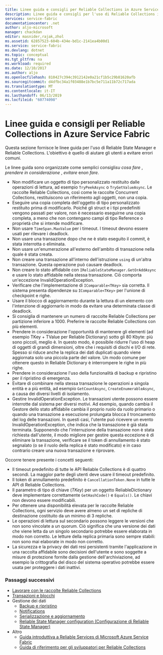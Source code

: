 ```yaml
---
title: Linee guida e consigli per Reliable Collections in Azure Service Fabric | Microsoft Docs
description: Linee guida e consigli per l'uso di Reliable Collections in Service Fabric
services: service-fabric
documentationcenter: .net
author: aljo-microsoft
manager: chackdan
editor: masnider,rajak,zhol
ms.assetid: 62857523-604b-434e-bd1c-2141ea4b00d1
ms.service: service-fabric
ms.devlang: dotnet
ms.topic: conceptual
ms.tgt_pltfrm: na
ms.workload: required
ms.date: 12/10/2017
ms.author: aljo
ms.openlocfilehash: 810427c394c3912142e0a21cf1b5c29b81620afb
ms.sourcegitcommit: d4dfbc34a1f03488e1b7bc5e711a11b72c717ada
ms.translationtype: MT
ms.contentlocale: it-IT
ms.lasthandoff: 06/13/2019
ms.locfileid: "60774098"
---
```

# <a name="guidelines-and-recommendations-for-reliable-collections-in-azure-service-fabric"></a>Linee guida e consigli per Reliable Collections in Azure Service Fabric
Questa sezione fornisce le linee guida per l'uso di Reliable State Manager e Reliable Collections. L'obiettivo è quello di aiutare gli utenti a evitare errori comuni.

Le linee guida sono organizzate come semplici consigli*su cosa fare* , *prendere in considerazione* , *evitare* e*non fare*.

* Non modificare un oggetto di tipo personalizzato restituito dalle operazioni di lettura, ad esempio `TryPeekAsync` o `TryGetValueAsync`. Le raccolte Reliable Collections, così come le raccolte Concurrent Collections, restituiscono un riferimento agli oggetti, non una copia.
* Eseguire una copia completa dell'oggetto di tipo personalizzato restituito prima di modificarlo. Poiché gli struct e i tipi predefiniti vengono passati per valore, non è necessario eseguirne una copia completa, a meno che non contengano campi di tipo Reference o proprietà che si intende modificare.
* Non usare `TimeSpan.MaxValue` per i timeout. I timeout devono essere usati per rilevare i deadlock.
* Non usare una transazione dopo che ne è stato eseguito il commit, è stata interrotta o eliminata.
* Non usare un'enumerazione all'esterno dell'ambito di transazione nella quale è stata creata.
* Non creare una transazione all'interno dell'istruzione `using` di un'altra transazione. Questa operazione può causare deadlock.
* Non creare lo stato affidabile con `IReliableStateManager.GetOrAddAsync` e usare lo stato affidabile nella stessa transazione. Ciò comporta un'eccezione InvalidOperationException.
* Verificare che l'implementazione di `IComparable<TKey>` sia corretta. Il sistema presenta dipendenze su `IComparable<TKey>` per l'unione di checkpoint e righe.
* Usare il blocco di aggiornamento durante la lettura di un elemento con l'intenzione di aggiornarlo in modo da evitare una determinata classe di deadlock.
* Si consiglia di mantenere un numero di raccolte Reliable Collections per partizione inferiore a 1000. Preferire le raccolte Reliable Collections con più elementi.
* Prendere in considerazione l'opportunità di mantenere gli elementi (ad esempio TKey + TValue per Reliable Dictionary) sotto gli 80 Kbyte: più sono piccoli, meglio è. In questo modo, è possibile ridurre l'uso di heap di oggetti di grandi dimensioni, oltre che i requisiti di dischi e I/O di rete. Spesso si riduce anche la replica dei dati duplicati quando viene aggiornata solo una piccola parte del valore. Un modo comune per ottenere questo in Reliable Dictionary è interrompere le righe in più righe.
* Prendere in considerazione l'uso della funzionalità di backup e ripristino per il ripristino di emergenza.
* Evitare di combinare nella stessa transazione le operazioni a singola entità e a più entità, ad esempio `GetCountAsync`, `CreateEnumerableAsync`, a causa dei diversi livelli di isolamento.
* Gestire InvalidOperationException. Le transazioni utente possono essere interrotte dal sistema per diversi motivi. Ad esempio, quando cambia il Gestore dello stato affidabile cambia il proprio ruolo da ruolo primario o quando una transazione a esecuzione prolungata blocca il troncamento del log delle transazioni. In questi casi, l'utente può ricevere un evento InvalidOperationException, che indica che la transazione è già stata terminata. Supponendo che l'interruzione della transazione non è stata richiesta dall'utente, il modo migliore per gestire questa eccezione è di eliminare la transazione, verificare se il token di annullamento è stato segnalato (o se il ruolo della replica è stato modificato) e in caso contrario creare una nuova transazione e riprovare.  

Occorre tenere presente i concetti seguenti:

* Il timeout predefinito di tutte le API Reliable Collections è di quattro secondi. La maggior parte degli utenti deve usare il timeout predefinito.
* Il token di annullamento predefinito è `CancellationToken.None` in tutte le API di Reliable Collections.
* Il parametro di tipo di chiave (*TKey*) per un oggetto ReliableDictionary deve implementare correttamente `GetHashCode()` e `Equals()`. Le chiavi non devono essere modificabili.
* Per ottenere una disponibilità elevata per le raccolte Reliable Collections, ogni servizio deve avere almeno un set di repliche di destinazione costituito da un minimo di 3 repliche.
* Le operazioni di lettura sul secondario possono leggere le versioni che non sono vincolate a un quorum.
  Ciò significa che una versione dei dati che viene letta da un singolo secondario potrebbe essere elaborata in modo non corretto.
  Le letture della replica primaria sono sempre stabili: non sono mai elaborate in modo non corretto.
* La sicurezza e la privacy dei dati resi persistenti tramite l'applicazione in una raccolta affidabile sono decisioni dell'utente e sono soggette a misure di protezione fornite dalla gestione dell'archiviazione, ad esempio la crittografia del disco del sistema operativo potrebbe essere usata per proteggere i dati inattivi.  

### <a name="next-steps"></a>Passaggi successivi
* [Lavorare con le raccolte Reliable Collections](service-fabric-work-with-reliable-collections.md)
* [Transazioni e blocchi](service-fabric-reliable-services-reliable-collections-transactions-locks.md)
* Gestione dei dati
  * [Backup e ripristino](service-fabric-reliable-services-backup-restore.md)
  * [Notifications](service-fabric-reliable-services-notifications.md)
  * [Serializzazione e aggiornamento](service-fabric-application-upgrade-data-serialization.md)
  * [Reliable State Manager configuration (Configurazione di Reliable State Manager)](service-fabric-reliable-services-configuration.md)
* Altro
  * [Guida introduttiva a Reliable Services di Microsoft Azure Service Fabric](service-fabric-reliable-services-quick-start.md)
  * [Guida di riferimento per gli sviluppatori per Reliable Collections](https://msdn.microsoft.com/library/azure/microsoft.servicefabric.data.collections.aspx)
